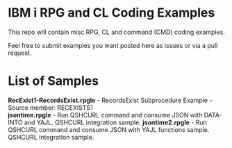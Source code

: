 # IBM i RPG and CL Coding Examples
This repo will contain misc RPG, CL and command (CMD) coding examples.

Feel free to submit examples you want posted here as issues or via a pull request.

# List of Samples
**RecExist1-RecordsExist.rpgle** - RecordsExist Subprocedure Example - Source member: RECEXISTS1   
**jsontime.rpgle** - Run QSHCURL command and consume JSON with DATA-INTO and YAJL. QSHCURL integration sample.
**jsontime2.rpgle** - Run QSHCURL command and consume JSON with YAJL functions sample. QSHCURL integration sample.

